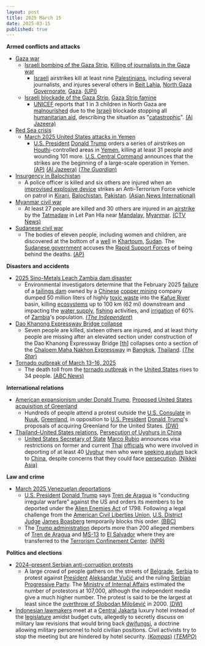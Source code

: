 ```yaml
---
layout: post
title: 2025 March 15
date: 2025-03-15
published: true
---
```



**Armed conflicts and attacks**

* [Gaza war](https://en.wikipedia.org/wiki/Gaza_war "Gaza war")
  + [Israeli bombing of the Gaza Strip](https://en.wikipedia.org/wiki/Israeli_bombing_of_the_Gaza_Strip "Israeli bombing of the Gaza Strip"), [Killing of journalists in the Gaza war](https://en.wikipedia.org/wiki/Killing_of_journalists_in_the_Gaza_war "Killing of journalists in the Gaza war")
    - [Israeli](https://en.wikipedia.org/wiki/Israel "Israel") airstrikes kill at least nine [Palestinians](https://en.wikipedia.org/wiki/Palestinians "Palestinians"), including several journalists, and injures several others in [Beit Lahia](https://en.wikipedia.org/wiki/Beit_Lahia "Beit Lahia"), [North Gaza Governorate](https://en.wikipedia.org/wiki/North_Gaza_Governorate "North Gaza Governorate"), [Gaza](https://en.wikipedia.org/wiki/Gaza_Strip "Gaza Strip"). [(UPI)](https://www.upi.com/Top_News/World-News/2025/03/15/Gaza-airstrike-journalists-dead/7691742048476/)
  + [Israeli blockade of the Gaza Strip](https://en.wikipedia.org/wiki/Israeli_blockade_of_the_Gaza_Strip_%282023%E2%80%93present%29 "Israeli blockade of the Gaza Strip (2023–present)"), [Gaza Strip famine](https://en.wikipedia.org/wiki/Gaza_Strip_famine "Gaza Strip famine")
    - [UNICEF](https://en.wikipedia.org/wiki/UNICEF "UNICEF") reports that 1 in 3 children in North Gaza are [malnourished](https://en.wikipedia.org/wiki/Malnutrition "Malnutrition") due to the [Israeli](https://en.wikipedia.org/wiki/Israel_Defense_Forces "Israel Defense Forces") blockade stopping all [humanitarian aid](https://en.wikipedia.org/wiki/Humanitarian_aid "Humanitarian aid"), describing the situation as "[catastrophic](https://en.wiktionary.org/wiki/catastrophic "wikt:catastrophic")". [(Al Jazeera)](https://www.aljazeera.com/news/2025/3/15/acute-child-malnutrition-in-northern-gaza-doubles-in-one-month-unicef-says)
* [Red Sea crisis](https://en.wikipedia.org/wiki/Red_Sea_crisis "Red Sea crisis")
  + [March 2025 United States attacks in Yemen](https://en.wikipedia.org/wiki/March_2025_United_States_attacks_in_Yemen "March 2025 United States attacks in Yemen")
    - [U.S. President](https://en.wikipedia.org/wiki/President_of_the_United_States "President of the United States") [Donald Trump](https://en.wikipedia.org/wiki/Donald_Trump "Donald Trump") orders a series of airstrikes on [Houthi](https://en.wikipedia.org/wiki/Houthis "Houthis")-controlled areas in [Yemen](https://en.wikipedia.org/wiki/Yemen "Yemen"), killing at least 31 people and wounding 101 more. [U.S. Central Command](https://en.wikipedia.org/wiki/U.S._Central_Command "U.S. Central Command") announces that the strikes are the beginning of a large-scale operation in Yemen. [(AP)](https://apnews.com/article/trump-yemen-houthis-rebels-attack-airstrike-11b0e080b3982542dd621338a7b18afd) [(Al Jazeera)](https://www.aljazeera.com/news/2025/3/15/us-launches-major-air-strikes-on-houthi-targets-in-yemen-at-least-9-killed) [(*The Guardian*)](https://www.theguardian.com/us-news/2025/mar/15/trump-yemen-airstrikes-houthis)
* [Insurgency in Balochistan](https://en.wikipedia.org/wiki/Insurgency_in_Balochistan "Insurgency in Balochistan")
  + A police officer is killed and six others are injured when an [improvised explosive device](https://en.wikipedia.org/wiki/Improvised_explosive_device "Improvised explosive device") strikes an Anti-Terrorism Force vehicle on patrol in [Kirani](https://en.wikipedia.org/wiki/Kirani "Kirani"), [Balochistan](https://en.wikipedia.org/wiki/Balochistan "Balochistan"), [Pakistan](https://en.wikipedia.org/wiki/Pakistan "Pakistan"). [(Asian News International)](https://www.aninews.in/news/world/asia/pakistan-atf-personnel-killed-six-others-injured-in-ied-blast-in-quetta20250316065835/)
* [Myanmar civil war](https://en.wikipedia.org/wiki/Myanmar_civil_war_%282021%E2%80%93present%29 "Myanmar civil war (2021–present)")
  + At least 27 people are killed and 30 others are injured in an [airstrike](https://en.wikipedia.org/wiki/Airstrike "Airstrike") by the [Tatmadaw](https://en.wikipedia.org/wiki/Tatmadaw "Tatmadaw") in Let Pan Hla near [Mandalay](https://en.wikipedia.org/wiki/Mandalay "Mandalay"), [Myanmar](https://en.wikipedia.org/wiki/Myanmar "Myanmar"). [(CTV News)](https://www.ctvnews.ca/world/article/an-airstrike-in-myanmar-kills-nearly-30-people-an-opposition-group-says/)
* [Sudanese civil war](https://en.wikipedia.org/wiki/Sudanese_civil_war_%282023%E2%80%93present%29 "Sudanese civil war (2023–present)")
  + The bodies of eleven people, including women and children, are discovered at the bottom of a [well](https://en.wikipedia.org/wiki/Well "Well") in [Khartoum](https://en.wikipedia.org/wiki/Khartoum "Khartoum"), [Sudan](https://en.wikipedia.org/wiki/Sudan "Sudan"). The [Sudanese government](https://en.wikipedia.org/wiki/Sudanese_government "Sudanese government") accuses the [Rapid Support Forces](https://en.wikipedia.org/wiki/Rapid_Support_Forces "Rapid Support Forces") of being behind the deaths. [(AP)](https://apnews.com/article/sudan-war-mass-grave-well-khartoum-ebb152edb8c780d6480e3f4d7e34fdd7)

**Disasters and accidents**

* [2025 Sino-Metals Leach Zambia dam disaster](https://en.wikipedia.org/wiki/2025_Sino-Metals_Leach_Zambia_dam_disaster "2025 Sino-Metals Leach Zambia dam disaster")
  + Environmental investigators determine that the February 2025 [failure](https://en.wikipedia.org/wiki/Tailings_dam_failure "Tailings dam failure") of a [tailings dam](https://en.wikipedia.org/wiki/Tailings_dam "Tailings dam") owned by a [Chinese](https://en.wikipedia.org/wiki/China "China") [copper mining](https://en.wikipedia.org/wiki/Copper_extraction "Copper extraction") company dumped 50 million liters of highly [toxic waste](https://en.wikipedia.org/wiki/Toxic_waste "Toxic waste") into the [Kafue River](https://en.wikipedia.org/wiki/Kafue_River "Kafue River") basin, killing [ecosystems](https://en.wikipedia.org/wiki/River_ecosystem "River ecosystem") up to 100 km (62 mi) downstream and impacting the [water supply](https://en.wikipedia.org/wiki/Water_supply "Water supply"), [fishing](https://en.wikipedia.org/wiki/Fishing "Fishing") activities, and [irrigation](https://en.wikipedia.org/wiki/Irrigation "Irrigation") of 60% of [Zambia](https://en.wikipedia.org/wiki/Zambia "Zambia")'s population. [(*The Independent*)](https://www.the-independent.com/news/world/africa/zambia-kafue-river-acidic-waste-spill-china-b2715672.html)
* [Dao Khanong Expressway Bridge collapse](https://en.wikipedia.org/wiki/Dao_Khanong_Expressway_Bridge_collapse "Dao Khanong Expressway Bridge collapse")
  + Seven people are killed, sixteen others are injured, and at least thirty people are missing after an elevated section under construction of the Dao Khanong Expressway Bridge [[th](https://th.wikipedia.org/wiki/%E0%B8%97%E0%B8%B2%E0%B8%87%E0%B8%9E%E0%B8%B4%E0%B9%80%E0%B8%A8%E0%B8%A9%E0%B8%AA%E0%B8%B2%E0%B8%A2%E0%B8%9E%E0%B8%A3%E0%B8%B0%E0%B8%A3%E0%B8%B2%E0%B8%A1_3-%E0%B8%94%E0%B8%B2%E0%B8%A7%E0%B8%84%E0%B8%B0%E0%B8%99%E0%B8%AD%E0%B8%87-%E0%B8%A7%E0%B8%87%E0%B9%81%E0%B8%AB%E0%B8%A7%E0%B8%99%E0%B8%A3%E0%B8%AD%E0%B8%9A%E0%B8%99%E0%B8%AD%E0%B8%81%E0%B8%95%E0%B8%B0%E0%B8%A7%E0%B8%B1%E0%B8%99%E0%B8%95%E0%B8%81 "th:ทางพิเศษสายพระราม 3-ดาวคะนอง-วงแหวนรอบนอกตะวันตก")] collapses onto a section of the [Chaloem Maha Nakhon Expressway](https://en.wikipedia.org/wiki/Chaloem_Maha_Nakhon_Expressway "Chaloem Maha Nakhon Expressway") in [Bangkok](https://en.wikipedia.org/wiki/Bangkok "Bangkok"), [Thailand](https://en.wikipedia.org/wiki/Thailand "Thailand"). [(*The Star*)](https://www.thestar.com.my/aseanplus/aseanplus-news/2025/03/15/seven-killed-as-bangkok039s-dao-khanong-expressway-bridge-collapses-on-rama-ii-road)
* [Tornado outbreak of March 13–16, 2025](https://en.wikipedia.org/wiki/Tornado_outbreak_of_March_13%E2%80%9316%2C_2025 "Tornado outbreak of March 13–16, 2025")
  + The death toll from the [tornado outbreak](https://en.wikipedia.org/wiki/Tornado_outbreak_of_March_14%2C_2025 "Tornado outbreak of March 14, 2025") in the [United States](https://en.wikipedia.org/wiki/United_States "United States") rises to 34 people. [(ABC News)](https://abcnews.go.com/US/live-updates/tornado-outbreak-live-updates-18-dead-dozens-injured/?id=119832914)

**International relations**

* [American expansionism under Donald Trump](https://en.wikipedia.org/wiki/American_expansionism_under_Donald_Trump "American expansionism under Donald Trump"), [Proposed United States acquisition of Greenland](https://en.wikipedia.org/wiki/Proposed_United_States_acquisition_of_Greenland "Proposed United States acquisition of Greenland")
  + Hundreds of people attend a protest outside the [U.S. Consulate](https://en.wikipedia.org/wiki/U.S._Consulate "U.S. Consulate") in [Nuuk](https://en.wikipedia.org/wiki/Nuuk "Nuuk"), [Greenland](https://en.wikipedia.org/wiki/Greenland "Greenland"), in opposition to [U.S. President](https://en.wikipedia.org/wiki/U.S._President "U.S. President") [Donald Trump](https://en.wikipedia.org/wiki/Donald_Trump "Donald Trump")'s proposals of acquiring Greenland for the United States. [(DW)](https://www.dw.com/en/greenland-hundreds-protest-against-trumps-takeover-plans/a-71933403)
* [Thailand–United States relations](https://en.wikipedia.org/wiki/Thailand%E2%80%93United_States_relations "Thailand–United States relations"), [Persecution of Uyghurs in China](https://en.wikipedia.org/wiki/Persecution_of_Uyghurs_in_China "Persecution of Uyghurs in China")
  + [United States Secretary of State](https://en.wikipedia.org/wiki/United_States_Secretary_of_State "United States Secretary of State") [Marco Rubio](https://en.wikipedia.org/wiki/Marco_Rubio "Marco Rubio") announces visa restrictions on former and current [Thai](https://en.wikipedia.org/wiki/Thailand "Thailand") [officials](https://en.wikipedia.org/wiki/Government_of_Thailand "Government of Thailand") who were involved in deporting of at least 40 [Uyghur](https://en.wikipedia.org/wiki/Uyghurs "Uyghurs") men who were [seeking asylum](https://en.wikipedia.org/wiki/Seeking_asylum "Seeking asylum") back to [China](https://en.wikipedia.org/wiki/China "China"), despite concerns that they could face [persecution](https://en.wikipedia.org/wiki/Persecution "Persecution"). [(Nikkei Asia)](https://asia.nikkei.com/Politics/International-relations/U.S.-hits-Thai-officials-with-visa-sanctions-over-deporting-Uyghurs-to-China)

**Law and crime**

* [March 2025 Venezuelan deportations](https://en.wikipedia.org/wiki/March_2025_Venezuelan_deportations "March 2025 Venezuelan deportations")
  + [U.S. President](https://en.wikipedia.org/wiki/U.S._President "U.S. President") [Donald Trump](https://en.wikipedia.org/wiki/Donald_Trump "Donald Trump") says [Tren de Aragua](https://en.wikipedia.org/wiki/Tren_de_Aragua "Tren de Aragua") is "conducting irregular warfare" against the US and orders its members to be deported under the [Alien Enemies Act](https://en.wikipedia.org/wiki/Alien_Enemies_Act "Alien Enemies Act") of 1798. Following a legal challenge from the [American Civil Liberties Union](https://en.wikipedia.org/wiki/American_Civil_Liberties_Union "American Civil Liberties Union"), [U.S. District Judge](https://en.wikipedia.org/wiki/U.S._District_Judge "U.S. District Judge") [James Boasberg](https://en.wikipedia.org/wiki/James_Boasberg "James Boasberg") temporarily blocks this order. [(BBC)](https://www.bbc.com/news/articles/cp9yv1gnzyvo)
  + The [Trump administration](https://en.wikipedia.org/wiki/Second_presidency_of_Donald_Trump "Second presidency of Donald Trump") deports more than 200 alleged members of [Tren de Aragua](https://en.wikipedia.org/wiki/Tren_de_Aragua "Tren de Aragua") and [MS-13](https://en.wikipedia.org/wiki/MS-13 "MS-13") to [El Salvador](https://en.wikipedia.org/wiki/El_Salvador "El Salvador") where they are transferred to the [Terrorism Confinement Center](https://en.wikipedia.org/wiki/Terrorism_Confinement_Center "Terrorism Confinement Center"). [(NPR)](https://www.npr.org/2025/03/16/g-s1-54154/alien-enemies-el-salvador-trump)

**Politics and elections**

* [2024–present Serbian anti-corruption protests](https://en.wikipedia.org/wiki/2024%E2%80%93present_Serbian_anti-corruption_protests "2024–present Serbian anti-corruption protests")
  + A large crowd of people gathers on the streets of [Belgrade](https://en.wikipedia.org/wiki/Belgrade "Belgrade"), [Serbia](https://en.wikipedia.org/wiki/Serbia "Serbia") to protest against [President](https://en.wikipedia.org/wiki/President_of_Serbia "President of Serbia") [Aleksandar Vučić](https://en.wikipedia.org/wiki/Aleksandar_Vu%C4%8Di%C4%87 "Aleksandar Vučić") and the ruling [Serbian Progressive Party](https://en.wikipedia.org/wiki/Serbian_Progressive_Party "Serbian Progressive Party"). The [Ministry of Internal Affairs](https://en.wikipedia.org/wiki/Ministry_of_Internal_Affairs_%28Serbia%29 "Ministry of Internal Affairs (Serbia)") estimated the number of protestors at 107,000, although the independent media give a much higher number. The protest is said to be the largest at least since the [overthrow of Slobodan Milošević](https://en.wikipedia.org/wiki/Overthrow_of_Slobodan_Milo%C5%A1evi%C4%87 "Overthrow of Slobodan Milošević") in 2000. [(DW)](https://www.dw.com/en/serbia-protesters-flood-belgrade-with-vucic-under-pressure/a-71933147)
* [Indonesian lawmakers](https://en.wikipedia.org/wiki/Dewan_Perwakilan_Rakyat "Dewan Perwakilan Rakyat") meet at a [Central Jakarta](https://en.wikipedia.org/wiki/Central_Jakarta "Central Jakarta") luxury hotel instead of the [legislature](https://en.wikipedia.org/wiki/MPR/DPR/DPD_building "MPR/DPR/DPD building") amidst budget cuts, allegedly to secretly discuss on military law revisions that would bring back [dwifungsi](https://en.wikipedia.org/wiki/Dwifungsi "Dwifungsi"), a doctrine allowing military personnel to hold civilian positions. Civil activists try to stop the meeting but are hindered by hotel security. [(*Kompas*)](https://nasional.kompas.com/read/2025/03/15/21575121/dpr-dan-pemerintah-bahas-ruu-tni-di-hotel-mewah-dan-akhir-pekan-halo) [(*TEMPO*)](https://www.tempo.co/politik/rapat-kilat-revisi-uu-tni-digelar-di-hotel-mewah-hingga-didobrak-massa-aksi-1220165)
